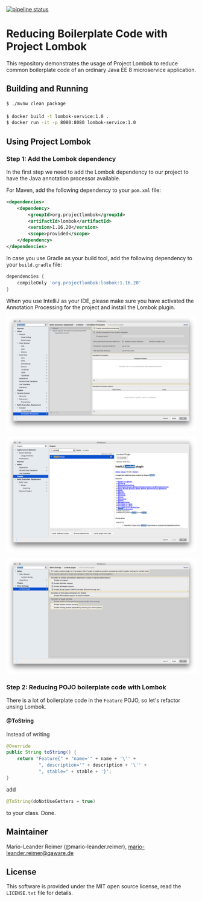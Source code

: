 [![pipeline status](https://gitlab.qaware.de/qaware/qacampus/lombok-service/badges/master/pipeline.svg)](https://gitlab.qaware.de/qaware/qacampus/lombok-service/commits/master)

# Reducing Boilerplate Code with Project Lombok

This repository demonstrates the usage of Project Lombok to reduce common boilerplate code
of an ordinary Java EE 8 microservice application.

## Building and Running

```bash
$ ./mvnw clean package

$ docker build -t lombok-service:1.0 .
$ docker run -it -p 8080:8080 lombok-service:1.0 
```

## Using Project Lombok

### Step 1: Add the Lombok dependency

In the first step we need to add the Lombok dependency to our project to have the
Java annotation processor available.

For Maven, add the following dependency to your `pom.xml` file:
```xml
<dependencies>
    <dependency>
        <groupId>org.projectlombok</groupId>
        <artifactId>lombok</artifactId>
        <version>1.16.20</version>
        <scope>provided</scope>
    </dependency>
</dependencies>
```

In case you use Gradle as your build tool, add the following dependency to your `build.gradle` file:
```groovy
dependencies {
	compileOnly 'org.projectlombok:lombok:1.16.20'
}
```

When you use IntelliJ as your IDE, please make sure you have activated the Annotation
Processing for the project and install the Lombok plugin.

![IntelliJ Annotation Processing](intellij-apt.png)

![IntelliJ Plugins](intellij-plugins.png)

![IntelliJ Lombok Config](intellij-lombok.png)


### Step 2: Reducing POJO boilerplate code with Lombok

There is a lot of boilerplate code in the `Feature` POJO, so let's refactor unsing Lombok.

#### @ToString

Instead of writing
```java
@Override
public String toString() {
    return "Feature{" + "name='" + name + '\'' +
            ", description='" + description + '\'' +
            ", stable=" + stable + '}';
}
```

add 
```java 
@ToString(doNotUseGetters = true)
``` 
to your class. Done.


## Maintainer

Mario-Leander Reimer (@mario-leander.reimer), <mario-leander.reimer@qaware.de>

## License

This software is provided under the MIT open source license, read the `LICENSE.txt` 
file for details.